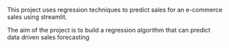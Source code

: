 This project uses regression techniques to predict sales for an e-commerce sales using streamlit.


The aim of the project is to build a regression algorithm that can predict data driven sales forecasting
